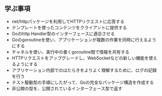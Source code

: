 ## 学ぶ事項
- net/httpパッケージを利用してHTTPリクエストに応答する
- テンプレートを使ったコンテンツをクライアントに提供する
- Goのhttp.Handler型のインターフェースに適合させる
- Goのgoroutineを使い、アプリケーションが複数の作業を同時に行えるようにする
- チャネルを使い、実行中の書くgoroutine間で情報を共有する
- HTTPリクエストをアップグレードし、WebSocketなどの新しい機能を使えるようにする
- アプリケーション内部でのはたらきをよりよく理解するために、ログの記録を行う
- テスト駆動型の手順にしたがって、Goの完全なパッケージ構造を作成する
- 非公開の型を、公開されているインターフェース型で返す
